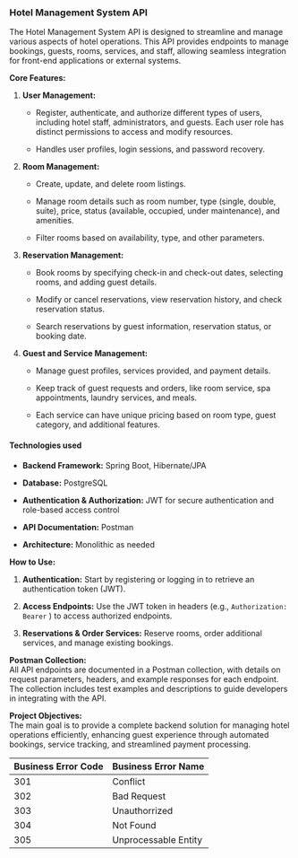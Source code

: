 ### **Hotel Management System API**

The Hotel Management System API is designed to streamline and manage various aspects of hotel operations. This API provides endpoints to manage bookings, guests, rooms, services, and staff, allowing seamless integration for front-end applications or external systems.

**Core Features:**

1. **User Management:**
    
    - Register, authenticate, and authorize different types of users, including hotel staff, administrators, and guests. Each user role has distinct permissions to access and modify resources.
        
    - Handles user profiles, login sessions, and password recovery.
        
2. **Room Management:**
    
    - Create, update, and delete room listings.
        
    - Manage room details such as room number, type (single, double, suite), price, status (available, occupied, under maintenance), and amenities.
        
    - Filter rooms based on availability, type, and other parameters.
        
3. **Reservation Management:**
    
    - Book rooms by specifying check-in and check-out dates, selecting rooms, and adding guest details.
        
    - Modify or cancel reservations, view reservation history, and check reservation status.
        
    - Search reservations by guest information, reservation status, or booking date.
        
4. **Guest and Service Management:**
    
    - Manage guest profiles, services provided, and payment details.
        
    - Keep track of guest requests and orders, like room service, spa appointments, laundry services, and meals.
        
    - Each service can have unique pricing based on room type, guest category, and additional features.
        

#### Technologies used

- **Backend Framework:** Spring Boot, Hibernate/JPA
    
- **Database:** PostgreSQL
    
- **Authentication & Authorization:** JWT for secure authentication and role-based access control
    
- **API Documentation:** Postman
    
- **Architecture:** Monolithic as needed
    

**How to Use:**

1. **Authentication:** Start by registering or logging in to retrieve an authentication token (JWT).
    
2. **Access Endpoints:** Use the JWT token in headers (e.g., `Authorization: Bearer` ) to access authorized endpoints.
    
3. **Reservations & Order Services:** Reserve rooms, order additional services, and manage existing bookings.
    

**Postman Collection:**  
All API endpoints are documented in a Postman collection, with details on request parameters, headers, and example responses for each endpoint. The collection includes test examples and descriptions to guide developers in integrating with the API.

**Project Objectives:**  
The main goal is to provide a complete backend solution for managing hotel operations efficiently, enhancing guest experience through automated bookings, service tracking, and streamlined payment processing.

| **Business Error Code** | **Business Error Name** |
| --- | --- |
| 301 | Conflict |
| 302 | Bad Request |
| 303 | Unauthorrized |
| 304 | Not Found |
| 305 | Unprocessable Entity |
